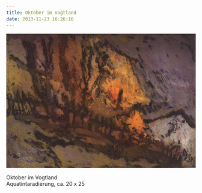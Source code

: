 ```yaml
---
title: Oktober im Vogtland
date: 2013-11-23 16:26:16
---
```

![Oktober im Vogtland](/img/radierungen/oktober-im-vogtland.jpg)

Oktober im Vogtland<br>
Aquatintaradierung, ca. 20 x 25
